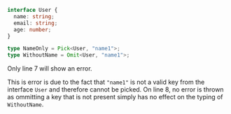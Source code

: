 ```ts
interface User {
  name: string;
  email: string;
  age: number;
}

type NameOnly = Pick<User, "name1">;
type WithoutName = Omit<User, "name1">;
```

Only line 7 will show an error.

This is error is due to the fact that `"name1"` is not a valid key from the interface `User` and therefore cannot be picked. On line 8, no error is thrown as ommitting a key that is not present simply has no effect on the typing of `WithoutName`.